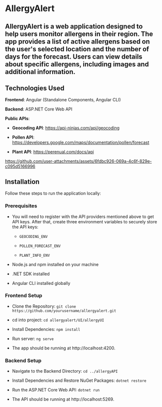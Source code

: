 # AllergyAlert

## AllergyAlert is a web application designed to help users monitor allergens in their region. The app provides a list of active allergens based on the user's selected location and the number of days for the forecast. Users can view details about specific allergens, including images and additional information.
## Technologies Used
**Frontend**: Angular (Standalone Components, Angular CLI)

**Backend**: ASP.NET Core Web API

**Public APIs**:

- **Geocoding API**: 
  https://api-ninjas.com/api/geocoding

- **Pollen API**: 
  https://developers.google.com/maps/documentation/pollen/forecast
  
- **Plant API**: 
  https://perenual.com/docs/api 

https://github.com/user-attachments/assets/6fdbc926-069a-4c6f-829e-c095d5166996


## Installation
Follow these steps to run the application locally:

### Prerequisites
* You will need to register with the API providers mentioned above to get API keys. After that, create three environment variables to securely store the API keys:

  * ```GEOCODING_ENV```
  
  * ```POLLEN_FORECAST_ENV``` 
  
  * ```PLANT_INFO_ENV```
  

* Node.js and npm installed on your machine

* .NET SDK installed

* Angular CLI installed globally 

### Frontend Setup

* Clone the Repository:
```git clone https://github.com/yourusername/allergyalert.git```

* cd into project:
```cd allergyalert/UI/allergyUI```

* Install Dependencies:
```npm install``` 

* Run server:
```ng serve```

* The app should be running at http://localhost:4200.

### Backend Setup
* Navigate to the Backend Directory:
```cd ../allergyAPI```

* Install Dependencies and Restore NuGet Packages:
```dotnet restore```

* Run the ASP.NET Core Web API:
```dotnet run```

* The API should be running at http://localhost:5269.

